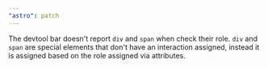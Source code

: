 ```yaml
---
"astro": patch
---
```


The devtool bar doesn't report `div` and `span` when check their role. `div` and `span` are special elements that don't have an interaction assigned, instead it is assigned based on the role assigned via attributes.
